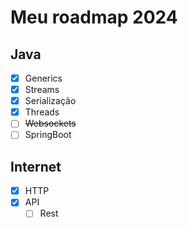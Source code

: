 # Meu roadmap 2024
## Java
- [x] Generics
- [x] Streams
- [x] Serialização
- [x] Threads
- [ ] ~~Websockets~~
- [ ] SpringBoot
## Internet
- [x] HTTP
- [x] API
  - [ ] Rest
